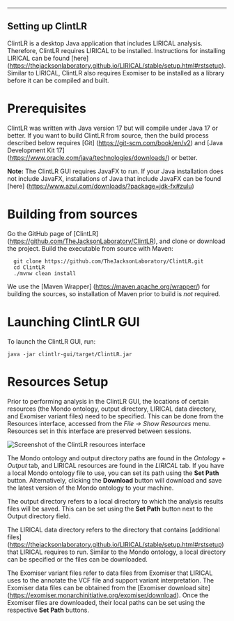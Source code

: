 --------
Setting up ClintLR
--------

ClintLR is a desktop Java application that includes LIRICAL analysis. Therefore, ClintLR requires LIRICAL to be installed.
Instructions for installing LIRICAL can be found [here] (https://thejacksonlaboratory.github.io/LIRICAL/stable/setup.html#rstsetup).
Similar to LIRICAL, ClintLR also requires Exomiser to be installed as a library before it can be compiled and built.


# Prerequisites

ClintLR was written with Java version 17 but will compile under Java 17 or better. If you want to
build ClintLR from source, then the build process described below requires
[Git] (https://git-scm.com/book/en/v2) and
[Java Development Kit 17] (https://www.oracle.com/java/technologies/downloads/) or better.

**Note:** The ClintLR GUI requires JavaFX to run. If your Java installation does not include JavaFX, installations of Java that
  include JavaFX can be found [here] (https://www.azul.com/downloads/?package=jdk-fx#zulu)

# Building from sources

Go the GitHub page of [ClintLR] (https://github.com/TheJacksonLaboratory/ClintLR), and clone or download the project.
Build the executable from source with Maven:

```
  git clone https://github.com/TheJacksonLaboratory/ClintLR.git
  cd ClintLR
  ./mvnw clean install
```

We use the [Maven Wrapper] (https://maven.apache.org/wrapper/) for building the sources, so installation
of Maven prior to build is *not* required.


# Launching ClintLR GUI

To launch the ClintLR GUI, run:

```java -jar clintlr-gui/target/ClintLR.jar```



# Resources Setup

Prior to performing analysis in the ClintLR GUI, the locations of certain resources (the Mondo ontology, output directory, LIRICAL data directory, and Exomiser variant files)
need to be specified. This can be done from the Resources interface, accessed from the *File -> Show Resources* menu.
Resources set in this interface are preserved between sessions.

![Screenshot of the ClintLR resources interface](_static/ClintLRresourcesFigure.png "Screenshot of the ClintLR resources interface Ontology + Output tab (top) and LIRICAL tab (bottom)")

The Mondo ontology and output directory paths are found in the *Ontology + Output* tab, and LIRICAL resources are found in the *LIRICAL* tab.
If you have a local Mondo ontology file to use, you can set its path using the **Set Path** button. Alternatively, clicking
the **Download** button will download and save the latest version of the Mondo ontology to your machine.

The output directory refers to a local directory to which the analysis results files will be saved.
This can be set using the **Set Path** button next to the Output directory field.

The LIRICAL data directory refers to the directory that contains
[additional files] (https://thejacksonlaboratory.github.io/LIRICAL/stable/setup.html#rstsetup) that LIRICAL requires to run.
Similar to the Mondo ontology, a local directory can be specified or the files can be downloaded.

The Exomiser variant files refer to data files from Exomiser that LIRICAL uses to the annotate the VCF file and support variant interpretation.
The Exomiser data files can be obtained from the [Exomiser download site] (https://exomiser.monarchinitiative.org/exomiser/download).
Once the Exomiser files are downloaded, their local paths can be set using the respective **Set Path** buttons.
